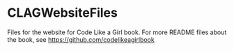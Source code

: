# CLAGWebsiteFiles
Files for the website for Code Like a Girl book. For more README files about the book, see https://github.com/codelikeagirlbook

